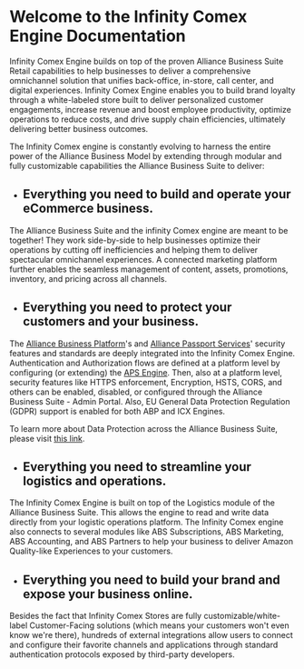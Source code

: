 # Welcome to the Infinity Comex Engine Documentation

Infinity Comex Engine builds on top of the proven Alliance Business Suite Retail capabilities to help businesses to deliver a comprehensive omnichannel solution that unifies back-office, in-store, call center, and digital experiences. Infinity Comex Engine enables you to build brand loyalty through a white-labeled store built to deliver personalized customer engagements, increase revenue and boost employee productivity, optimize operations to reduce costs, and drive supply chain efficiencies, ultimately delivering better business outcomes.

The Infinity Comex engine is constantly evolving to harness the entire power of the Alliance Business Model by extending through modular and fully customizable capabilities the Alliance Business Suite to deliver:

- ## Everything you need to build and operate your eCommerce business.
The Alliance Business Suite and the infinity Comex engine are meant to be together! They work side-by-side to help businesses optimize their operations by cutting off inefficiencies and helping them to deliver spectacular omnichannel experiences. A connected marketing platform further enables the seamless management of content, assets, promotions, inventory, and pricing across all channels.

- ## Everything you need to protect your customers and your business.
The [Alliance Business Platform](/English/Products/Alliance-Business-Platform)'s and [Alliance Passport Services](/English/Products/Alliance-Passport-Services)' security features and standards are deeply integrated into the Infinity Comex Engine. Authentication and Authorization flows are defined at a platform level by configuring (or extending) the [APS Engine](/English/Products/Alliance-Passport-Services). Then, also at a platform level, security features like HTTPS enforcement, Encryption, HSTS, CORS, and others can be enabled, disabled, or configured through the Alliance Business Suite - Admin Portal. Also, EU General Data Protection Regulation (GDPR) support is enabled for both ABP and ICX Engines.

To learn more about Data Protection across the Alliance Business Suite, please visit [this link](/English/Security/Data-Protection).

- ## Everything you need to streamline your logistics and operations.

The Infinity Comex Engine is built on top of the Logistics module of the Alliance Business Suite. This allows the engine to read and write data directly from your logistic operations platform. The Infinity Comex engine also connects to several modules like ABS Subscriptions, ABS Marketing, ABS Accounting, and ABS Partners to help your business to deliver Amazon Quality-like Experiences to your customers. 

- ## Everything you need to build your brand and expose your business online.

Besides the fact that Infinity Comex Stores are fully customizable/white-label Customer-Facing solutions (which means your customers won't even know we're there), hundreds of external integrations allow users to connect and configure their favorite channels and applications through standard authentication protocols exposed by third-party developers.

